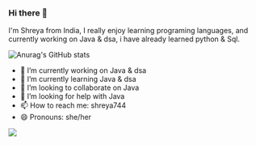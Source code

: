 ### Hi there 👋

I'm Shreya from India, I really enjoy learning programing languages, and currently working on Java & dsa, i have already learned python & Sql.

![Anurag's GitHub stats](https://github-readme-stats.vercel.app/api?username=shreya744icons=true&theme=transparent)



- 🔭 I’m currently working on Java & dsa
- 🌱 I’m currently learning Java & dsa
- 👯 I’m looking to collaborate on Java
- 🤔 I’m looking for help with Java
- 📫 How to reach me: shreya744
- 😄 Pronouns: she/her
 <img src="https://i.pinimg.com/564x/7f/43/79/7f4379f8f32fc4b5dc1a2b7b376b1e0e.jpg">

